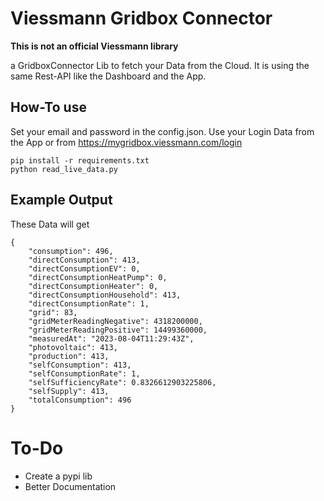 # Viessmann Gridbox Connector
**This is not an official Viessmann library**

a GridboxConnector Lib to fetch your Data from the Cloud.
It is using the same Rest-API like the Dashboard and the App.
## How-To use
Set your email and password in the config.json. 
Use your Login Data from the App or from https://mygridbox.viessmann.com/login

```script shell
pip install -r requirements.txt
python read_live_data.py
```

## Example Output
These Data will get
```script json
{
    "consumption": 496,
    "directConsumption": 413,
    "directConsumptionEV": 0,
    "directConsumptionHeatPump": 0,
    "directConsumptionHeater": 0,
    "directConsumptionHousehold": 413,
    "directConsumptionRate": 1,
    "grid": 83,
    "gridMeterReadingNegative": 4318200000,
    "gridMeterReadingPositive": 14499360000,
    "measuredAt": "2023-08-04T11:29:43Z",
    "photovoltaic": 413,
    "production": 413,
    "selfConsumption": 413,
    "selfConsumptionRate": 1,
    "selfSufficiencyRate": 0.8326612903225806,
    "selfSupply": 413,
    "totalConsumption": 496
}
```

# To-Do
* Create a pypi lib
* Better Documentation
